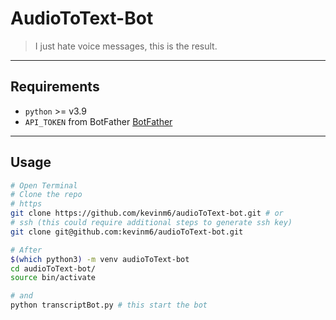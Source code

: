 # AudioToText-Bot

> I just hate voice messages, this is the result.

---

## Requirements

- `python` >= v3.9
- `API_TOKEN` from BotFather [BotFather](t.me/BotFather)

---

## Usage
```bash
# Open Terminal
# Clone the repo
# https
git clone https://github.com/kevinm6/audioToText-bot.git # or
# ssh (this could require additional steps to generate ssh key)
git clone git@github.com:kevinm6/audioToText-bot.git

# After
$(which python3) -m venv audioToText-bot
cd audioToText-bot/
source bin/activate

# and
python transcriptBot.py # this start the bot
```
